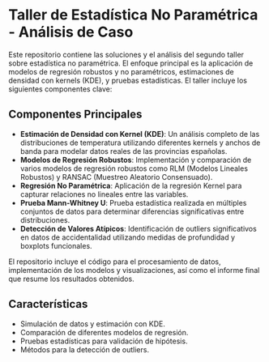 # Taller de Estadística No Paramétrica - Análisis de Caso

Este repositorio contiene las soluciones y el análisis del segundo taller sobre estadística no paramétrica. El enfoque principal es la aplicación de modelos de regresión robustos y no paramétricos, estimaciones de densidad con kernels (KDE), y pruebas estadísticas. El taller incluye los siguientes componentes clave:

## Componentes Principales

- **Estimación de Densidad con Kernel (KDE)**: Un análisis completo de las distribuciones de temperatura utilizando diferentes kernels y anchos de banda para modelar datos reales de las provincias españolas.
- **Modelos de Regresión Robustos**: Implementación y comparación de varios modelos de regresión robustos como RLM (Modelos Lineales Robustos) y RANSAC (Muestreo Aleatorio Consensuado).
- **Regresión No Paramétrica**: Aplicación de la regresión Kernel para capturar relaciones no lineales entre las variables.
- **Prueba Mann-Whitney U**: Prueba estadística realizada en múltiples conjuntos de datos para determinar diferencias significativas entre distribuciones.
- **Detección de Valores Atípicos**: Identificación de outliers significativos en datos de accidentalidad utilizando medidas de profundidad y boxplots funcionales.

El repositorio incluye el código para el procesamiento de datos, implementación de los modelos y visualizaciones, así como el informe final que resume los resultados obtenidos.

## Características

- Simulación de datos y estimación con KDE.
- Comparación de diferentes modelos de regresión.
- Pruebas estadísticas para validación de hipótesis.
- Métodos para la detección de outliers.
